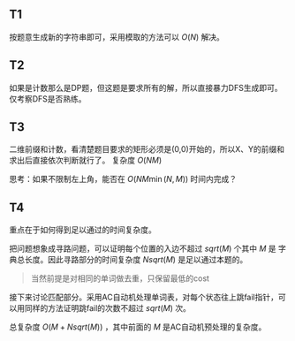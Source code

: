 ## T1

按题意生成新的字符串即可，采用模取的方法可以 $O(N)$ 解决。

## T2

如果是计数那么是DP题，但这题是要求所有的解，所以直接暴力DFS生成即可。仅考察DFS是否熟练。

## T3

二维前缀和计数，看清楚题目要求的矩形必须是(0,0)开始的，所以X、Y的前缀和求出后直接依次判断就行了。 复杂度 $O(NM)$ 

思考：如果不限制左上角，能否在 $O(NM\min(N,M))$ 时间内完成？

## T4

重点在于如何得到足以通过的时间复杂度。

把问题想象成寻路问题，可以证明每个位置的入边不超过 $sqrt(M)$ 个其中 $M$ 是 字典总长度。因此寻路部分的时间复杂度 $Nsqrt(M)$ 是足以通过本题的。

> 当然前提是对相同的单词做去重，只保留最低的cost

接下来讨论匹配部分。采用AC自动机处理单词表，对每个状态往上跳fail指针，可以用同样的方法证明跳fail的次数不超过 $sqrt(M)$ 次。

总复杂度 $O(M+Nsqrt(M))$ ，其中前面的 $M$ 是AC自动机预处理的复杂度。

